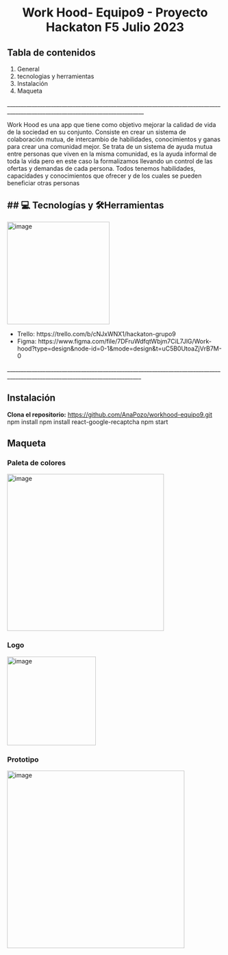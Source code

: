 

<h1 align="center"> Work Hood- Equipo9 - Proyecto Hackaton F5 Julio 2023 </h1>

<h2>Tabla de contenidos</h2>

<ol> 
<li>General</li>
 <li>tecnologias y herramientas</li>
<li>Instalación</li>
<li>Maqueta</li>
 </ol>
________________________________________________________________________________________________________________________________
<p>Work Hood es una app que tiene como objetivo mejorar la calidad de vida de la sociedad en su conjunto. Consiste en crear un sistema  de colaboración mutua, de intercambio de habilidades, conocimientos y ganas para crear una comunidad mejor.
Se trata de un sistema de ayuda mutua entre personas que viven en la misma comunidad, es la ayuda informal de toda la vida pero en este caso la formalizamos llevando un control de las ofertas y demandas de cada persona. 
Todos tenemos habilidades, capacidades y conocimientos que ofrecer y de los cuales se pueden beneficiar otras personas
</p>

<h2> ## 💻 Tecnologías y 🛠Herramientas </h2>

<img width="239" alt="image" src="https://github.com/AnaPozo/workhood-equipo9/assets/132339878/594fb9de-3b1c-4351-8354-916e23bb3066">

<ul>
 <li>Trello: https://trello.com/b/cNJxWNX1/hackaton-grupo9</li>
<li>Figma: https://www.figma.com/file/7DFruWdfqtWbjm7CiL7JlG/Work-hood?type=design&node-id=0-1&mode=design&t=uC5B0UtoaZjVrB7M-0
</li> </ul>
_______________________________________________________________________________________________________________________________

<h2>Instalación </h2>

**Clona el repositorio:**
https://github.com/AnaPozo/workhood-equipo9.git
npm install
npm install react-google-recaptcha
npm start




<h2>Maqueta</h2>
<h3>Paleta de colores</h3>
<img width="366" alt="image" src="https://github.com/AnaPozo/workhood-equipo9/assets/132339878/8bf25067-25bb-4719-bad2-4a757f98bb41">

<h3>Logo</h3>
<img width="207" alt="image" src="https://github.com/AnaPozo/workhood-equipo9/assets/132339878/b0115d98-0b44-4669-82f7-dd53c1193f35">

<h3>Prototipo</h3>
<img width="414" alt="image" src="https://github.com/AnaPozo/workhood-equipo9/assets/132339878/657faab5-d64d-4145-84b5-81b0d5aac872">






